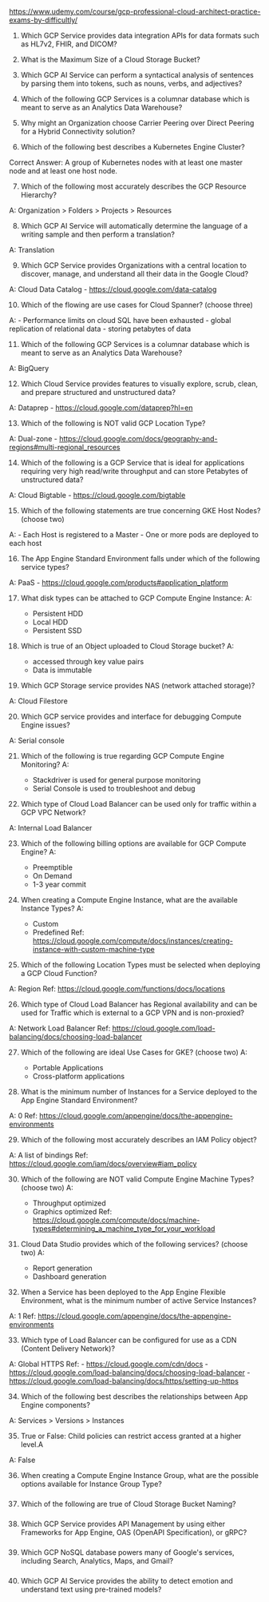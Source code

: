 https://www.udemy.com/course/gcp-professional-cloud-architect-practice-exams-by-difficultly/


1. Which GCP Service provides data integration APIs for data formats such as HL7v2, FHIR, and DICOM?

2. What is the Maximum Size of a Cloud Storage Bucket?

3. Which GCP AI Service can perform a syntactical analysis of sentences by parsing them into tokens, such as nouns, verbs, and adjectives?

4. Which of the following GCP Services is a columnar database which is meant to serve as an Analytics Data Warehouse?

5. Why might an Organization choose Carrier Peering over Direct Peering for a Hybrid Connectivity solution?

6. Which of the following best describes a Kubernetes Engine Cluster?

Correct Answer: A group of Kubernetes nodes with at least one master node and at least one host node.

7. Which of the following most accurately describes the GCP Resource Hierarchy?

A: Organization > Folders > Projects > Resources

8. Which GCP AI Service will automatically determine the language of a writing sample and then perform a translation?

A: Translation

9. Which GCP Service provides Organizations with a central location to discover, manage, and understand all their data in the Google Cloud?

A: Cloud Data Catalog - https://cloud.google.com/data-catalog

10. Which of the flowing are use cases for Cloud Spanner? (choose three)

A: 
    - Performance limits on cloud SQL have been exhausted
    - global replication of relational data
    - storing petabytes of data

11. Which of the following GCP Services is a columnar database which is meant to serve as an Analytics Data Warehouse?

A: BigQuery

12. Which Cloud Service provides features to visually explore, scrub, clean, and prepare structured and unstructured data?

A: Dataprep - https://cloud.google.com/dataprep?hl=en

13. Which of the following is NOT valid GCP Location Type?

A: Dual-zone - https://cloud.google.com/docs/geography-and-regions#multi-regional_resources

14. Which of the following is a GCP Service that is ideal for applications requiring very high read/write throughput and can store Petabytes of unstructured data?

A: Cloud Bigtable - https://cloud.google.com/bigtable

15. Which of the following statements are true concerning GKE Host Nodes? (choose two)

A: 
    - Each Host is registered to a Master
    - One or more pods are deployed to each host

16. The App Engine Standard Environment falls under which of the following service types?

A: PaaS - https://cloud.google.com/products#application_platform


17. What disk types can be attached to GCP Compute Engine Instance:
A:
    - Persistent HDD
    - Local HDD
    - Persistent SSD

18. Which is true of an Object uploaded to Cloud Storage bucket?
A: 
    - accessed through key value pairs
    - Data is immutable

19. Which GCP Storage service provides NAS (network attached storage)?

A: Cloud Filestore

20. Which GCP service provides and interface for debugging Compute Engine issues?

A: Serial console

21. Which of the following is true regarding GCP Compute Engine Monitoring?
A:
    - Stackdriver is used for general purpose monitoring
    - Serial Console is used to troubleshoot and debug

22. Which type of Cloud Load Balancer can be used only for traffic within a GCP VPC Network?

A: Internal Load Balancer

23. Which of the following billing options are available for GCP Compute Engine? 
A:
    - Preemptible
    - On Demand
    - 1-3 year commit

24. When creating a Compute Engine Instance, what are the available Instance Types?
A:
    - Custom
    - Predefined
Ref: https://cloud.google.com/compute/docs/instances/creating-instance-with-custom-machine-type

25. Which of the following Location Types must be selected when deploying a GCP Cloud Function?

A: Region
Ref:  https://cloud.google.com/functions/docs/locations

26. Which type of Cloud Load Balancer has Regional availability and can be used for Traffic which is external to a GCP VPN and is non-proxied?

A: Network Load Balancer
Ref: https://cloud.google.com/load-balancing/docs/choosing-load-balancer

27. Which of the following are ideal Use Cases for GKE? (choose two)
A:
    - Portable Applications
    - Cross-platform applications

28. What is the minimum number of Instances for a Service deployed to the App Engine Standard Environment?

A: 0
Ref: https://cloud.google.com/appengine/docs/the-appengine-environments

29. Which of the following most accurately describes an IAM Policy object?

A: A list of bindings
Ref: https://cloud.google.com/iam/docs/overview#iam_policy

30. Which of the following are NOT valid Compute Engine Machine Types? (choose two)
A: 
    - Throughput optimized
    - Graphics optimized
Ref: https://cloud.google.com/compute/docs/machine-types#determining_a_machine_type_for_your_workload

31. Cloud Data Studio provides which of the following services? (choose two)
A:
    - Report generation
    - Dashboard generation

32. When a Service has been deployed to the App Engine Flexible Environment, what is the minimum number of active Service Instances?

A: 1
Ref: https://cloud.google.com/appengine/docs/the-appengine-environments

33. Which type of Load Balancer can be configured for use as a CDN (Content Delivery Network)?

A: Global HTTPS
Ref: 
    - https://cloud.google.com/cdn/docs
    - https://cloud.google.com/load-balancing/docs/choosing-load-balancer
    - https://cloud.google.com/load-balancing/docs/https/setting-up-https


34. Which of the following best describes the relationships between App Engine components?

A: Services > Versions > Instances

35. True or False: Child policies can restrict access granted at a higher level.A

A: False

36. When creating a Compute Engine Instance Group, what are the possible options available for Instance Group Type?

###

37. Which of the following are true of Cloud Storage Bucket Naming?

###

38. Which GCP Service provides API Management by using either Frameworks for App Engine, OAS (OpenAPI Specification), or gRPC?

###

39. Which GCP NoSQL database powers many of Google's services, including Search, Analytics, Maps, and Gmail?

###

40. Which GCP AI Service provides the ability to detect emotion and understand text using pre-trained models?

###



